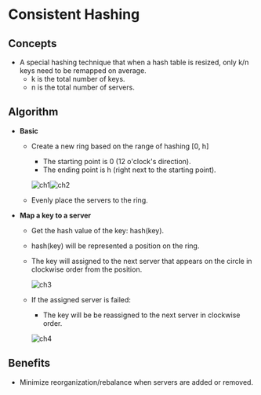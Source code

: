 # Consistent Hashing

## Concepts
- A special hashing technique that when a hash table is resized, only k/n keys need to be remapped on average.
   - k is the total number of keys.
   - n is the total number of servers.
   
## Algorithm
- **Basic**
   - Create a new ring based on the range of hashing [0, h]
      - The starting point is 0 (12 o'clock's direction).
      - The ending point is h (right next to the starting point).
     
     ![ch1](https://user-images.githubusercontent.com/8989447/117730978-8c387900-b1aa-11eb-8bd5-6eaedbc0be04.png)![ch2](https://user-images.githubusercontent.com/8989447/117731167-ea655c00-b1aa-11eb-9d61-f101e951ab7b.png)
   - Evenly place the servers to the ring.
   
     
     
- **Map a key to a server**
   - Get the hash value of the key: hash(key).
   - hash(key) will be represented a position on the ring.
   - The key will assigned to the next server that appears on the circle in clockwise order from the position. 
   
     ![ch3](https://user-images.githubusercontent.com/8989447/117731784-f1409e80-b1ab-11eb-8d64-ecd141276d57.png)
   - If the assigned server is failed:
      - The key will be be reassigned to the next server in clockwise order.

     ![ch4](https://user-images.githubusercontent.com/8989447/117732075-70ce6d80-b1ac-11eb-9349-f148aed9872b.png)

## Benefits
- Minimize reorganization/rebalance when servers are added or removed.
